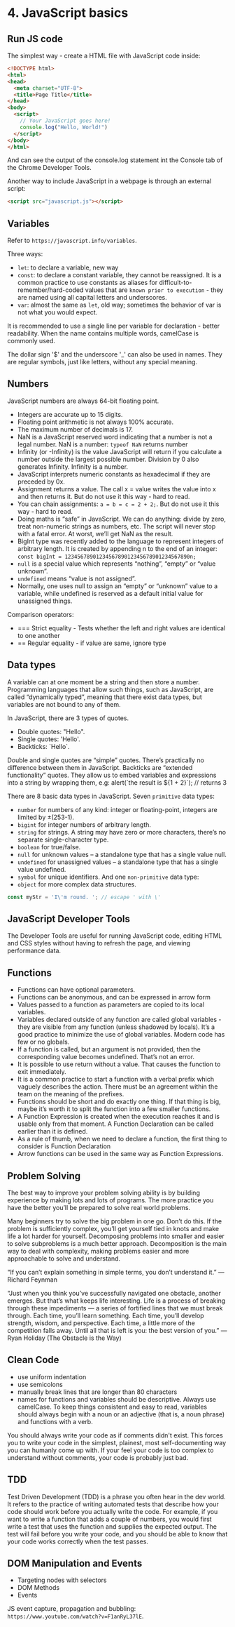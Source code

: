 # 4. JavaScript basics

## Run JS code
The simplest way - create a HTML file with JavaScript code inside:
```html
<!DOCTYPE html>
<html>
<head>
  <meta charset="UTF-8">
  <title>Page Title</title>
</head>
<body>
  <script>
    // Your JavaScript goes here!
    console.log("Hello, World!")
  </script>
</body>
</html>
```
And can see the output of the console.log statement int the Console tab of the Chrome Developer Tools. 

Another way to include JavaScript in a webpage is through an external script:
```html
<script src="javascript.js"></script>
```

## Variables
Refer to `https://javascript.info/variables`.

Three ways: 
- `let`: to declare a variable, new way
- `const`: to declare a constant variable, they cannot be reassigned. It is a common practice to use constants as aliases for difficult-to-remember/hard-coded values that are `known prior to execution` - they are named using all capital letters and underscores.
- `var`: almost the same as `let`, old way; sometimes the behavior of var is not what you would expect. 

It is recommended to use a single line per variable for declaration - better readability. When the name contains multiple words, camelCase is commonly used. 

The dollar sign '$' and the underscore '_' can also be used in names. They are regular symbols, just like letters, without any special meaning.

## Numbers
JavaScript numbers are always 64-bit floating point. 
- Integers are accurate up to 15 digits.
- Floating point arithmetic is not always 100% accurate.
- The maximum number of decimals is 17.
- NaN is a JavaScript reserved word indicating that a number is not a legal number. NaN is a number: `typeof NaN` returns number
- Infinity (or -Infinity) is the value JavaScript will return if you calculate a number outside the largest possible number. Division by 0 also generates Infinity. Infinity is a number. 
- JavaScript interprets numeric constants as hexadecimal if they are preceded by 0x.
- Assignment returns a value. The call x = value writes the value into x and then returns it. But do not use it this way - hard to read.
- You can chain assignments: `a = b = c = 2 + 2;`. But do not use it this way - hard to read.
- Doing maths is “safe” in JavaScript. We can do anything: divide by zero, treat non-numeric strings as numbers, etc. The script will never stop with a fatal error. At worst, we’ll get NaN as the result.
- BigInt type was recently added to the language to represent integers of arbitrary length. It is created by appending n to the end of an integer: `const bigInt = 1234567890123456789012345678901234567890n;`
- `null` is a special value which represents “nothing”, “empty” or “value unknown”.
- `undefined` means “value is not assigned”.
- Normally, one uses null to assign an “empty” or “unknown” value to a variable, while undefined is reserved as a default initial value for unassigned things.



Comparison operators:
- ===	Strict equality	- Tests whether the left and right values are identical to one another
- == Regular equality - if value are same, ignore type 

## Data types
A variable can at one moment be a string and then store a number. Programming languages that allow such things, such as JavaScript, are called “dynamically typed”, meaning that there exist data types, but variables are not bound to any of them.

In JavaScript, there are 3 types of quotes.
- Double quotes: "Hello".
- Single quotes: 'Hello'.
- Backticks: \`Hello\`.

Double and single quotes are “simple” quotes. There’s practically no difference between them in JavaScript. Backticks are “extended functionality” quotes. They allow us to embed variables and expressions into a string by wrapping them, e.g: alert(\`the result is ${1 + 2}\`); // returns 3  

There are 8 basic data types in JavaScript.
Seven `primitive` data types:
- `number` for numbers of any kind: integer or floating-point, integers are limited by ±(253-1).
- `bigint` for integer numbers of arbitrary length.
- `string` for strings. A string may have zero or more characters, there’s no separate single-character type.
- `boolean` for true/false.
- `null` for unknown values – a standalone type that has a single value null.
- `undefined` for unassigned values – a standalone type that has a single value undefined.
- `symbol` for unique identifiers.
And one `non-primitive` data type:
- `object` for more complex data structures.

```js
const myStr = 'I\'m round. '; // escape ' with \'
```

## JavaScript Developer Tools
The Developer Tools are useful for running JavaScript code, editing HTML and CSS styles without having to refresh the page, and viewing performance data.

## Functions
- Functions can have optional parameters. 
- Functions can be anonymous, and can be expressed in arrow form
- Values passed to a function as parameters are copied to its local variables.
- Variables declared outside of any function are called global variables - they are visible from any function (unless shadowed by locals). It’s a good practice to minimize the use of global variables. Modern code has few or no globals.
- If a function is called, but an argument is not provided, then the corresponding value becomes undefined. That’s not an error. 
- It is possible to use return without a value. That causes the function to exit immediately.
- It is a common practice to start a function with a verbal prefix which vaguely describes the action. There must be an agreement within the team on the meaning of the prefixes.
- Functions should be short and do exactly one thing. If that thing is big, maybe it’s worth it to split the function into a few smaller functions.
- A Function Expression is created when the execution reaches it and is usable only from that moment. A Function Declaration can be called earlier than it is defined.
- As a rule of thumb, when we need to declare a function, the first thing to consider is Function Declaration
- Arrow functions can be used in the same way as Function Expressions.

## Problem Solving
The best way to improve your problem solving ability is by building experience by making lots and lots of programs. The more practice you have the better you’ll be prepared to solve real world problems.

Many beginners try to solve the big problem in one go. Don’t do this. If the problem is sufficiently complex, you’ll get yourself tied in knots and make life a lot harder for yourself. Decomposing problems into smaller and easier to solve subproblems is a much better approach. Decomposition is the main way to deal with complexity, making problems easier and more approachable to solve and understand.


“If you can’t explain something in simple terms, you don’t understand it.” — Richard Feynman

“Just when you think you’ve successfully navigated one obstacle, another emerges. But that’s what keeps life interesting. Life is a process of breaking through these impediments — a series of fortified lines that we must break through. Each time, you’ll learn something. Each time, you’ll develop strength, wisdom, and perspective. Each time, a little more of the competition falls away. Until all that is left is you: the best version of you.” — Ryan Holiday (The Obstacle is the Way)

## Clean Code
- use uniform indentation
- use semicolons
- manually break lines that are longer than 80 characters
- names for functions and variables should be descriptive. Always use camelCase. To keep things consistent and easy to read, variables should always begin with a noun or an adjective (that is, a noun phrase) and functions with a verb.

You should always write your code as if comments didn't exist. This forces you to write your code in the simplest, plainest, most self-documenting way you can humanly come up with.  If your feel your code is too complex to understand without comments, your code is probably just bad.

## TDD
Test Driven Development (TDD) is a phrase you often hear in the dev world. It refers to the practice of writing automated tests that describe how your code should work before you actually write the code. For example, if you want to write a function that adds a couple of numbers, you would first write a test that uses the function and supplies the expected output. The test will fail before you write your code, and you should be able to know that your code works correctly when the test passes.

## DOM Manipulation and Events
- Targeting nodes with selectors
- DOM Methods
- Events

JS event capture, propagation and bubbling: `https://www.youtube.com/watch?v=F1anRyL37lE`. 


















